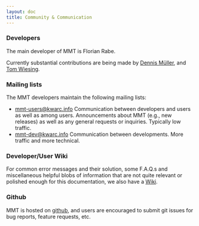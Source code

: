 ```yaml
---
layout: doc
title: Community & Communication
---
```


### Developers

The main developer of MMT is Florian Rabe.

Currently substantial contributions are being made by [Dennis Müller](https://github.com/Jazzpirate), and [Tom Wiesing](https://github.com/tkw1536).

### Mailing lists

The MMT developers maintain the following mailing lists:

* [mmt-users@kwarc.info](http://lists.informatik.uni-erlangen.de/mailman/listinfo/mmt-users)
  Communication between developers and users as well as among users. Announcements about MMT (e.g., new releases) as well as any general requests or inquiries. Typically low traffic.
* [mmt-dev@kwarc.info](http://lists.informatik.uni-erlangen.de/mailman/listinfo/mmt-dev)
  Communication between developments. More traffic and more technical.

### Developer/User Wiki

For common error messages and their solution, some F.A.Q.s and miscellaneous helpful blobs of information that are not quite relevant or polished enough for this documentation,
we also have a [Wiki](https://github.com/UniFormal/uniformal.github.io/wiki).

### Github

MMT is hosted on [github](https://github.com/Uniformal/MMT), and users are encouraged to submit git issues for bug reports, feature requests, etc.
